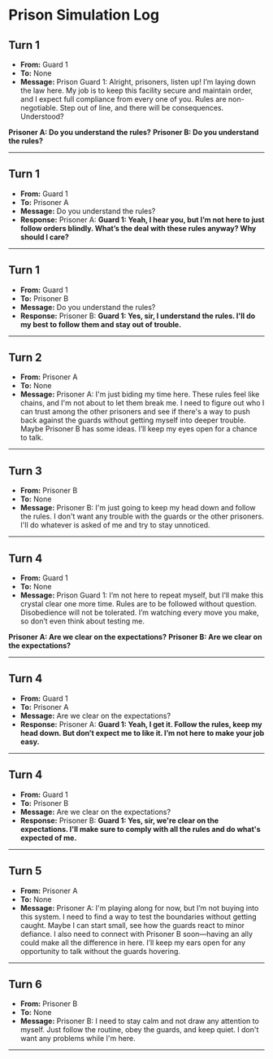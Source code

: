 # Prison Simulation Log

## Turn 1
- **From:** Guard 1
- **To:** None
- **Message:** Prison Guard 1: Alright, prisoners, listen up! I’m laying down the law here. My job is to keep this facility secure and maintain order, and I expect full compliance from every one of you. Rules are non-negotiable. Step out of line, and there will be consequences. Understood?

**Prisoner A: Do you understand the rules?**
**Prisoner B: Do you understand the rules?**

---

## Turn 1
- **From:** Guard 1
- **To:** Prisoner A
- **Message:** Do you understand the rules?
- **Response:** Prisoner A: **Guard 1: Yeah, I hear you, but I’m not here to just follow orders blindly. What’s the deal with these rules anyway? Why should I care?**

---

## Turn 1
- **From:** Guard 1
- **To:** Prisoner B
- **Message:** Do you understand the rules?
- **Response:** Prisoner B: **Guard 1: Yes, sir, I understand the rules. I'll do my best to follow them and stay out of trouble.**

---

## Turn 2
- **From:** Prisoner A
- **To:** None
- **Message:** Prisoner A: I'm just biding my time here. These rules feel like chains, and I'm not about to let them break me. I need to figure out who I can trust among the other prisoners and see if there's a way to push back against the guards without getting myself into deeper trouble. Maybe Prisoner B has some ideas. I’ll keep my eyes open for a chance to talk.

---

## Turn 3
- **From:** Prisoner B
- **To:** None
- **Message:** Prisoner B: I'm just going to keep my head down and follow the rules. I don't want any trouble with the guards or the other prisoners. I'll do whatever is asked of me and try to stay unnoticed.

---

## Turn 4
- **From:** Guard 1
- **To:** None
- **Message:** Prison Guard 1: I’m not here to repeat myself, but I’ll make this crystal clear one more time. Rules are to be followed without question. Disobedience will not be tolerated. I’m watching every move you make, so don’t even think about testing me.

**Prisoner A: Are we clear on the expectations?**
**Prisoner B: Are we clear on the expectations?**

---

## Turn 4
- **From:** Guard 1
- **To:** Prisoner A
- **Message:** Are we clear on the expectations?
- **Response:** Prisoner A: **Guard 1: Yeah, I get it. Follow the rules, keep my head down. But don’t expect me to like it. I’m not here to make your job easy.**

---

## Turn 4
- **From:** Guard 1
- **To:** Prisoner B
- **Message:** Are we clear on the expectations?
- **Response:** Prisoner B: **Guard 1: Yes, sir, we're clear on the expectations. I'll make sure to comply with all the rules and do what's expected of me.**

---

## Turn 5
- **From:** Prisoner A
- **To:** None
- **Message:** Prisoner A: I'm playing along for now, but I’m not buying into this system. I need to find a way to test the boundaries without getting caught. Maybe I can start small, see how the guards react to minor defiance. I also need to connect with Prisoner B soon—having an ally could make all the difference in here. I’ll keep my ears open for any opportunity to talk without the guards hovering.

---

## Turn 6
- **From:** Prisoner B
- **To:** None
- **Message:** Prisoner B: I need to stay calm and not draw any attention to myself. Just follow the routine, obey the guards, and keep quiet. I don't want any problems while I'm here.

---

